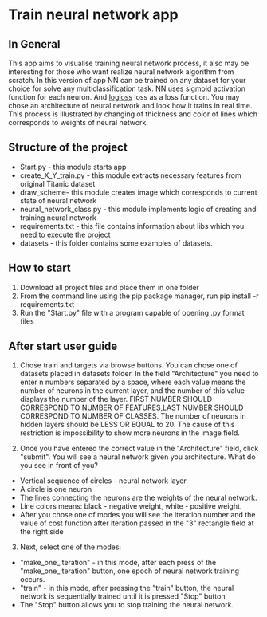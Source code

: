 # Train neural network app #

## In General ##
This app aims to visualise training neural network process, it also may be interesting for those who want realize neural network algorithm from scratch. In this version of app NN can be trained on any dataset for your choice for solve any multiclassification task. NN uses [sigmoid](https://towardsdatascience.com/activation-functions-neural-networks-1cbd9f8d91d6 "sigmoid") activation function for each neuron. And [logloss](https://www.analyticsvidhya.com/blog/2020/11/binary-cross-entropy-aka-log-loss-the-cost-function-used-in-logistic-regression/ "Logloss") loss as a loss function.
You may chose an architecture of neural network and look how it trains in real time. This process is illustrated by changing of thickness and color of lines which corresponds to weights of neural network.

## Structure of the project ##
* Start.py - this module starts app
* create_X_Y_train.py - this module extracts necessary features from original Titanic dataset
* draw_scheme- this module creates image which corresponds to current state of neural network
* neural_network_class.py - this module implements logic of creating and training neural network
* requirements.txt - this file contains information about libs which you need to execute the project
* datasets - this folder contains some examples of datasets.

## How to start ##
1) Download all project files and place them in one folder
2) From the command line using the pip package manager, run pip install -r requirements.txt
3) Run the "Start.py" file with a program capable of opening .py format files

## After start user guide ##
1) Chose train and targets via browse buttons. You can chose one of datasets placed in datasets folder. In the field "Architecture" you need to enter n numbers separated by a space, where each value means the number of neurons in the current layer,
and the number of this value displays the number of the layer. FIRST NUMBER SHOULD CORRESPOND TO NUMBER OF FEATURES,LAST NUMBER SHOULD CORRESPOND TO NUMBER OF CLASSES. The number of neurons in hidden layers should be LESS OR EQUAL to 20. The cause of this restriction is impossibility
to show more neurons in the image field.

2) Once you have entered the correct value in the "Architecture" field, click "submit". You will see a neural network given
you architecture.
What do you see in front of you?
* Vertical sequence of circles - neural network layer
* A circle is one neuron
* The lines connecting the neurons are the weights of the neural network.
* Line colors means: black - negative weight, white - positive weight.
* After you chose one of modes you will see the iteration number and the value of cost function after iteration passed in the "3" rectangle field at the right side
  
3) Next, select one of the modes:
* "make_one_iteration" - in this mode, after each press of the "make_one_iteration" button, one epoch of neural network training occurs.
* "train" - in this mode, after pressing the "train" button, the neural network is sequentially trained until it is pressed
"Stop" button
* The "Stop" button allows you to stop training the neural network.

